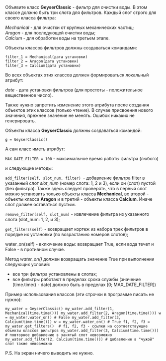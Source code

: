 Объявите класс **GeyserClassic** - фильтр для очистки воды. В этом классе должно быть три слота для фильтров. Каждый слот строго для своего класса фильтра:

_Mechanical_ - для очистки от крупных механических частиц;  
_Aragon_ - для последующей очистки воды;  
_Calcium_ - для обработки воды на третьем этапе.

Объекты классов фильтров должны создаваться командами:

`filter_1 = Mechanical(дата установки)`  
`filter_2 = Aragon(дата установки)`  
`filter_3 = Calcium(дата установки)`

Во всех объектах этих классов должен формироваться локальный атрибут:

_date_ - дата установки фильтров (для простоты - положительное вещественное число).

Также нужно запретить изменение этого атрибута после создания объектов этих классов (только чтение). В случае присвоения нового значения, прежнее значение не менять. Ошибок никаких не генерировать.

Объекты класса **GeyserClassic** должны создаваться командой:

`g = GeyserClassic()`

А сам класс иметь атрибут:

`MAX_DATE_FILTER = 100` - максимальное время работы фильтра (любого)

и следующие методы:

`add_filter(self, slot_num, filter) `- добавление фильтра filter в указанный слот _slot_num_ (номер слота: 1, 2 и 3), если он (слот) пустой (без фильтра). Также здесь следует проверять, что в первый слот можно установить только объекты класса **Mechanical**, во второй - объекты класса **Aragon** и в третий - объекты класса **Calcium**. Иначе слот должен оставаться пустым.  

`remove_filter(self, slot_num)` - извлечение фильтра из указанного слота (slot_num: 1, 2, и 3);  

`get_filters(self)` - возвращает кортеж из набора трех фильтров в порядке их установки (по возрастанию номеров слотов);

water_on(self) - включение воды: возвращает True, если вода течет и False - в противном случае.

Метод _water_on()_ должен возвращать значение True при выполнении следующих условий:

* все три фильтра установлены в слотах;
* все фильтры работают в пределах срока службы (значение (time.time() - date) должно быть в пределах [0; MAX_DATE_FILTER])

Пример использования классов (эти строчки в программе писать не нужно):

`my_water = GeyserClassic()
my_water.add_filter(1, Mechanical(time.time()))
my_water.add_filter(2, Aragon(time.time()))
w = my_water.water_on() # False
my_water.add_filter(3, Calcium(time.time()))
w = my_water.water_on() # True
f1, f2, f3 = my_water.get_filters()  # f1, f2, f3 - ссылки на соответствующие объекты классов фильтров
my_water.add_filter(3, Calcium(time.time())) # повторное добавление в занятый слот невозможно
my_water.add_filter(2, Calcium(time.time())) # добавление в "чужой" слот также невозможно`

P.S. На экран ничего выводить не нужно. 
